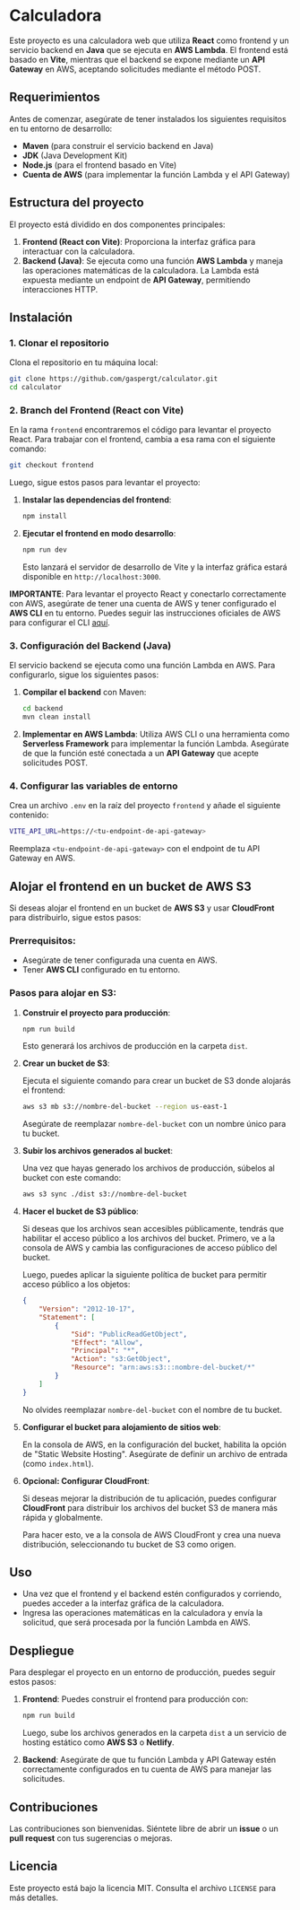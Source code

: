 # Calculadora

Este proyecto es una calculadora web que utiliza **React** como frontend y un servicio backend en **Java** que se ejecuta en **AWS Lambda**. El frontend está basado en **Vite**, mientras que el backend se expone mediante un **API Gateway** en AWS, aceptando solicitudes mediante el método POST.

## Requerimientos

Antes de comenzar, asegúrate de tener instalados los siguientes requisitos en tu entorno de desarrollo:

- **Maven** (para construir el servicio backend en Java)
- **JDK** (Java Development Kit)
- **Node.js** (para el frontend basado en Vite)
- **Cuenta de AWS** (para implementar la función Lambda y el API Gateway)

## Estructura del proyecto

El proyecto está dividido en dos componentes principales:

1. **Frontend (React con Vite)**: Proporciona la interfaz gráfica para interactuar con la calculadora.
2. **Backend (Java)**: Se ejecuta como una función **AWS Lambda** y maneja las operaciones matemáticas de la calculadora. La Lambda está expuesta mediante un endpoint de **API Gateway**, permitiendo interacciones HTTP.

## Instalación

### 1. Clonar el repositorio

Clona el repositorio en tu máquina local:

```bash
git clone https://github.com/gaspergt/calculator.git
cd calculator
```

### 2. Branch del Frontend (React con Vite)

En la rama `frontend` encontraremos el código para levantar el proyecto React. Para trabajar con el frontend, cambia a esa rama con el siguiente comando:

```bash
git checkout frontend
```

Luego, sigue estos pasos para levantar el proyecto:

1. **Instalar las dependencias del frontend**:
    ```bash
    npm install
    ```

2. **Ejecutar el frontend en modo desarrollo**:
    ```bash
    npm run dev
    ```

    Esto lanzará el servidor de desarrollo de Vite y la interfaz gráfica estará disponible en `http://localhost:3000`.

**IMPORTANTE**:
Para levantar el proyecto React y conectarlo correctamente con AWS, asegúrate de tener una cuenta de AWS y tener configurado el **AWS CLI** en tu entorno. Puedes seguir las instrucciones oficiales de AWS para configurar el CLI [aquí](https://docs.aws.amazon.com/cli/latest/userguide/cli-configure-quickstart.html).

### 3. Configuración del Backend (Java)

El servicio backend se ejecuta como una función Lambda en AWS. Para configurarlo, sigue los siguientes pasos:

1. **Compilar el backend** con Maven:
    ```bash
    cd backend
    mvn clean install
    ```

2. **Implementar en AWS Lambda**:
    Utiliza AWS CLI o una herramienta como **Serverless Framework** para implementar la función Lambda. Asegúrate de que la función esté conectada a un **API Gateway** que acepte solicitudes POST.

### 4. Configurar las variables de entorno

Crea un archivo `.env` en la raíz del proyecto `frontend` y añade el siguiente contenido:

```bash
VITE_API_URL=https://<tu-endpoint-de-api-gateway>
```

Reemplaza `<tu-endpoint-de-api-gateway>` con el endpoint de tu API Gateway en AWS.

## Alojar el frontend en un bucket de AWS S3

Si deseas alojar el frontend en un bucket de **AWS S3** y usar **CloudFront** para distribuirlo, sigue estos pasos:

### Prerrequisitos:

- Asegúrate de tener configurada una cuenta en AWS.
- Tener **AWS CLI** configurado en tu entorno.

### Pasos para alojar en S3:

1. **Construir el proyecto para producción**:
    ```bash
    npm run build
    ```

    Esto generará los archivos de producción en la carpeta `dist`.

2. **Crear un bucket de S3**:

    Ejecuta el siguiente comando para crear un bucket de S3 donde alojarás el frontend:
    
    ```bash
    aws s3 mb s3://nombre-del-bucket --region us-east-1
    ```

    Asegúrate de reemplazar `nombre-del-bucket` con un nombre único para tu bucket.

3. **Subir los archivos generados al bucket**:

    Una vez que hayas generado los archivos de producción, súbelos al bucket con este comando:

    ```bash
    aws s3 sync ./dist s3://nombre-del-bucket
    ```

4. **Hacer el bucket de S3 público**:

    Si deseas que los archivos sean accesibles públicamente, tendrás que habilitar el acceso público a los archivos del bucket. Primero, ve a la consola de AWS y cambia las configuraciones de acceso público del bucket.

    Luego, puedes aplicar la siguiente política de bucket para permitir acceso público a los objetos:

    ```json
    {
        "Version": "2012-10-17",
        "Statement": [
            {
                "Sid": "PublicReadGetObject",
                "Effect": "Allow",
                "Principal": "*",
                "Action": "s3:GetObject",
                "Resource": "arn:aws:s3:::nombre-del-bucket/*"
            }
        ]
    }
    ```

    No olvides reemplazar `nombre-del-bucket` con el nombre de tu bucket.

5. **Configurar el bucket para alojamiento de sitios web**:

    En la consola de AWS, en la configuración del bucket, habilita la opción de "Static Website Hosting". Asegúrate de definir un archivo de entrada (como `index.html`).

6. **Opcional: Configurar CloudFront**:

    Si deseas mejorar la distribución de tu aplicación, puedes configurar **CloudFront** para distribuir los archivos del bucket S3 de manera más rápida y globalmente.

    Para hacer esto, ve a la consola de AWS CloudFront y crea una nueva distribución, seleccionando tu bucket de S3 como origen.

## Uso

- Una vez que el frontend y el backend estén configurados y corriendo, puedes acceder a la interfaz gráfica de la calculadora.
- Ingresa las operaciones matemáticas en la calculadora y envía la solicitud, que será procesada por la función Lambda en AWS.

## Despliegue

Para desplegar el proyecto en un entorno de producción, puedes seguir estos pasos:

1. **Frontend**: Puedes construir el frontend para producción con:
    ```bash
    npm run build
    ```
    Luego, sube los archivos generados en la carpeta `dist` a un servicio de hosting estático como **AWS S3** o **Netlify**.

2. **Backend**: Asegúrate de que tu función Lambda y API Gateway estén correctamente configurados en tu cuenta de AWS para manejar las solicitudes.

## Contribuciones

Las contribuciones son bienvenidas. Siéntete libre de abrir un **issue** o un **pull request** con tus sugerencias o mejoras.

## Licencia

Este proyecto está bajo la licencia MIT. Consulta el archivo `LICENSE` para más detalles.
